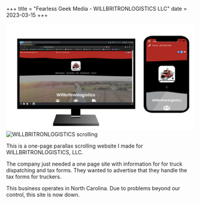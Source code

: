 +++
title = "Fearless Geek Media - WILLBRITRONLOGISTICS LLC"
date = 2023-03-15
+++

![WILLBRITRONLOGISTICS mobile and desktop](../../images/portfolio-images/websites/willbritronlogistics-website-1.png)
![WILLBRITRONLOGISTICS scrolling](../../images/portfolio-images/websites/willbritronlogistics-scroll.gif)

This is a one-page parallax scrolling website I made for WILLBRITRONLOGISTICS, LLC.

The company just needed a one page site with information for for truck dispatching and tax forms. They wanted to advertise that they handle the tax forms for truckers.

This business operates in North Carolina. Due to problems beyond our control, this site is now down. 
